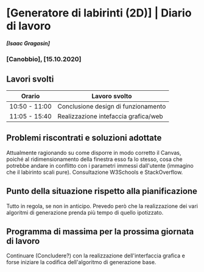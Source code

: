 # [Generatore di labirinti (2D)] | Diario di lavoro
##### [Isaac Gragasin]
### [Canobbio], [15.10.2020]

## Lavori svolti


|Orario        |Lavoro svolto                 |
|--------------|------------------------------|
|10:50 - 11:00 |Conclusione design di funzionamento|
|11:05 - 15:40 |Realizzazione intefaccia grafica/web|


##  Problemi riscontrati e soluzioni adottate

Attualmente ragionando su come disporre in modo corretto il Canvas, poiché al ridimensionamento della finestra esso fa lo stesso,
cosa che potrebbe andare in conflitto con i parametri immessi dall'utente (immagino che il labirinto scali pure).
Consultazione W3Schools e StackOverflow.

##  Punto della situazione rispetto alla pianificazione
Tutto in regola, se non in anticipo. Prevedo però che la realizzazione dei vari algoritmi di generazione prenda
più tempo di quello ipotizzato.

## Programma di massima per la prossima giornata di lavoro

Continuare (Concludere?) con la realizzazione dell'interfaccia grafica e forse iniziare la codifica dell'algoritmo di generazione base.
